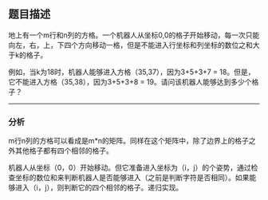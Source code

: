 ## 题目描述

地上有一个m行和n列的方格。一个机器人从坐标0,0的格子开始移动，每一次只能向左，右，上，下四个方向移动一格，但是不能进入行坐标和列坐标的数位之和大于k的格子。

例如，当k为18时，机器人能够进入方格（35,37），因为3+5+3+7 = 18。但是，它不能进入方格（35,38），因为3+5+3+8 = 19。请问该机器人能够达到多少个格子？

---
### 分析


m行n列的方格可以看成是m*n的矩阵。同样在这个矩阵中，除了边界上的格子之外其他格子都有四个相邻的格子。

机器人从坐标（0，0）开始移动。但它准备进入坐标为（i，j）的个姿势，通过检查坐标的数位和来判断机器人是否能够进入（之前是判断字符是否相同）。如果能够进入（i，j），则判断它的四个相邻的格子。递归实现。


